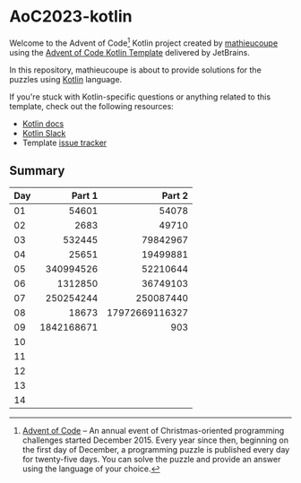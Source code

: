 # AoC2023-kotlin

Welcome to the Advent of Code[^aoc] Kotlin project created by [mathieucoupe][github] using the [Advent of Code Kotlin Template][template] delivered by JetBrains.

In this repository, mathieucoupe is about to provide solutions for the puzzles using [Kotlin][kotlin] language.

If you're stuck with Kotlin-specific questions or anything related to this template, check out the following resources:

- [Kotlin docs][docs]
- [Kotlin Slack][slack]
- Template [issue tracker][issues]


[^aoc]:
    [Advent of Code][aoc] – An annual event of Christmas-oriented programming challenges started December 2015.
    Every year since then, beginning on the first day of December, a programming puzzle is published every day for twenty-five days.
    You can solve the puzzle and provide an answer using the language of your choice.

[aoc]: https://adventofcode.com
[docs]: https://kotlinlang.org/docs/home.html
[github]: https://github.com/mathieucoupe
[issues]: https://github.com/kotlin-hands-on/advent-of-code-kotlin-template/issues
[kotlin]: https://kotlinlang.org
[slack]: https://surveys.jetbrains.com/s3/kotlin-slack-sign-up
[template]: https://github.com/kotlin-hands-on/advent-of-code-kotlin-template

## Summary

| Day |     Part 1 |         Part 2 |
|-----|-----------:|---------------:|
| 01  |      54601 |          54078 |
| 02  |       2683 |          49710 |
| 03  |     532445 |       79842967 |
| 04  |      25651 |       19499881 |
| 05  |  340994526 |       52210644 |
| 06  |    1312850 |       36749103 |
| 07  |  250254244 |      250087440 |
| 08  |      18673 | 17972669116327 |
| 09  | 1842168671 |            903 |
| 10  |            |                |
| 11  |            |                |
| 12  |            |                |
| 13  |            |                |
| 14  |            |                |





